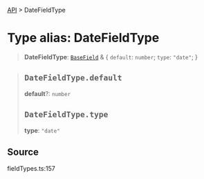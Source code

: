 [API](../index.md) > DateFieldType

# Type alias: DateFieldType

> **DateFieldType**: [`BaseField`](type-alias.BaseField.md) & \{
  `default`: `number`;
  `type`: `"date"`;
 }

> ## `DateFieldType.default`
>
> **default**?: `number`
>
> ## `DateFieldType.type`
>
> **type**: `"date"`
>
>

## Source

fieldTypes.ts:157
